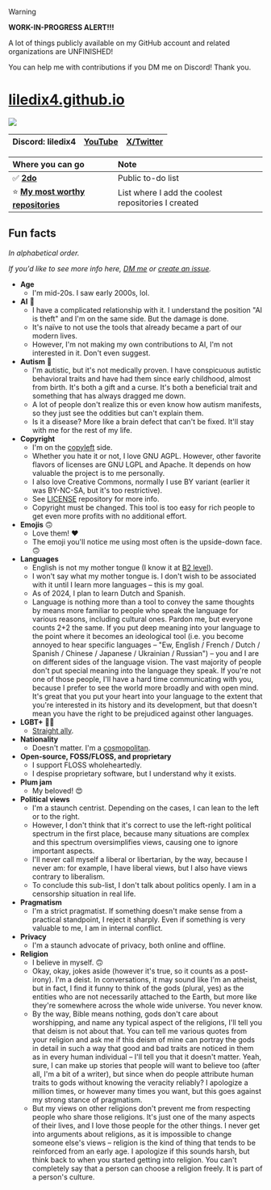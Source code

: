> [!WARNING]
> **WORK-IN-PROGRESS ALERT!!!**
>
> A lot of things publicly available on my GitHub account and related organizations are UNFINISHED!
>
> You can help me with contributions if you DM me on Discord! Thank you.

# [liledix4.github.io](https://liledix4.github.io)

![](https://discord.com/api/guilds/984458237841637386/embed.png)

| Discord: liledix4 | [YouTube](https://youtube.com/@liledix4) | [X/Twitter](https://x.com/liledix4) |
| :---------------: | :--------------------------------------: | :---------------------------------: |

| Where you can go                                                              | Note                                                |
| :---------------------------------------------------------------------------- | :-------------------------------------------------- |
| ✅ **[2do](https://github.com/users/liledix4/projects/15)**                      | Public to-do list                                   |
| ⭐ **[My most worthy repositories](https://github.com/stars/liledix4/lists/my)** | List where I add the coolest repositories I created |

## Fun facts

*In alphabetical order.*

*If you'd like to see more info here, [DM me](#liledix4githubio) or [create an issue](https://github.com/liledix4/liledix4/issues/new).*

- **Age**
    - I'm mid-20s. I saw early 2000s, lol.
- **AI** 🤖
    - I have a complicated relationship with it. I understand the position "AI is theft" and I'm on the same side. But the damage is done.
    - It's naïve to not use the tools that already became a part of our modern lives.
    - However, I'm not making my own contributions to AI, I'm not interested in it. Don't even suggest.
- **Autism** 🧠
    - I'm autistic, but it's not medically proven. I have conspicuous autistic behavioral traits and have had them since early childhood, almost from birth. It's both a gift and a curse. It's both a beneficial trait and something that has always dragged me down.
    - A lot of people don't realize this or even know how autism manifests, so they just see the oddities but can't explain them.
    - Is it a disease? More like a brain defect that can't be fixed. It'll stay with me for the rest of my life.
- **Copyright**
    - I'm on the [copyleft](https://en.wikipedia.org/wiki/Copyleft) side.
    - Whether you hate it or not, I love GNU AGPL. However, other favorite flavors of licenses are GNU LGPL and Apache. It depends on how valuable the project is to me personally.
    - I also love Creative Commons, normally I use BY variant (earlier it was BY-NC-SA, but it's too restrictive).
    - See [LICENSE](https://github.com/liledix4/LICENSE) repository for more info.
    - Copyright must be changed. This tool is too easy for rich people to get even more profits with no additional effort.
- **Emojis** 🙃
    - Love them! ❤️
    - The emoji you'll notice me using most often is the upside-down face. 🙃
- **Languages**
    - English is not my mother tongue (I know it at [B2 level](https://en.wikipedia.org/wiki/Common_European_Framework_of_Reference_for_Languages)).
    - I won't say what my mother tongue is. I don't wish to be associated with it until I learn more languages – this is my goal.
    - As of 2024, I plan to learn Dutch and Spanish.
    - Language is nothing more than a tool to convey the same thoughts by means more familiar to people who speak the language for various reasons, including cultural ones. Pardon me, but everyone counts 2+2 the same. If you put deep meaning into your language to the point where it becomes an ideological tool (i.e. you become annoyed to hear specific languages – "Ew, English / French / Dutch / Spanish / Chinese / Japanese / Ukrainian / Russian") – you and I are on different sides of the language vision. The vast majority of people don't put special meaning into the language they speak. If you're not one of those people, I'll have a hard time communicating with you, because I prefer to see the world more broadly and with open mind. It's great that you put your heart into your language to the extent that you're interested in its history and its development, but that doesn't mean you have the right to be prejudiced against other languages.
- **LGBT+** 🏳️‍🌈
    - [Straight ally](https://en.wikipedia.org/wiki/Straight_ally).
- **Nationality**
    - Doesn't matter. I'm a [cosmopolitan](https://en.wikipedia.org/wiki/Cosmopolitanism).
- **Open-source, FOSS/FLOSS, and proprietary**
    - I support FLOSS wholeheartedly.
    - I despise proprietary software, but I understand why it exists.
- **Plum jam**
    - My beloved! 😍
- **Political views**
    - I'm a staunch centrist. Depending on the cases, I can lean to the left or to the right.
    - However, I don't think that it's correct to use the left-right political spectrum in the first place, because many situations are complex and this spectrum oversimplifies views, causing one to ignore important aspects.
    - I'll never call myself a liberal or libertarian, by the way, because I never am: for example, I have liberal views, but I also have views contrary to liberalism.
    - To conclude this sub-list, I don't talk about politics openly. I am in a censorship situation in real life.
- **Pragmatism**
    - I'm a strict pragmatist. If something doesn't make sense from a practical standpoint, I reject it sharply. Even if something is very valuable to me, I am in internal conflict.
- **Privacy**
    - I'm a staunch advocate of privacy, both online and offline.
- **Religion**
    - I believe in myself. 🙃
    - Okay, okay, jokes aside (however it's true, so it counts as a post-irony). I'm a deist. In conversations, it may sound like I'm an atheist, but in fact, I find it funny to think of the gods (plural, yes) as the entities who are not necessarily attached to the Earth, but more like they're somewhere across the whole wide universe. You never know.
    - By the way, Bible means nothing, gods don't care about worshipping, and name any typical aspect of the religions, I'll tell you that deism is not about that. You can tell me various quotes from your religion and ask me if this deism of mine can portray the gods in detail in such a way that good and bad traits are noticed in them as in every human individual – I'll tell you that it doesn't matter. Yeah, sure, I can make up stories that people will want to believe too (after all, I'm a bit of a writer), but since when do people attribute human traits to gods without knowing the veracity reliably? I apologize a million times, or however many times you want, but this goes against my strong stance of pragmatism.
    - But my views on other religions don't prevent me from respecting people who share those religions. It's just one of the many aspects of their lives, and I love those people for the other things. I never get into arguments about religions, as it is impossible to change someone else's views – religion is the kind of thing that tends to be reinforced from an early age. I apologize if this sounds harsh, but think back to when you started getting into religion. You can't completely say that a person can choose a religion freely. It is part of a person's culture.
